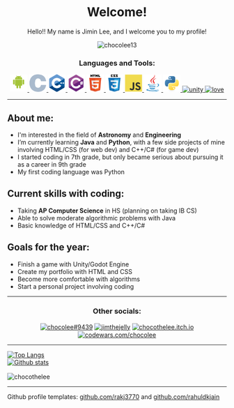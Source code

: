 <h1 align="center">Welcome!</h1>

<p align="center">Hello!! My name is Jimin Lee, and I welcome you to my profile!</p>

<p align=center> <img src=https://komarev.com/ghpvc/?username=chocolee13 alt=chocolee13 /> </p>

<h3 align="center">Languages and Tools:</h3>
<p align="center">
  <a href="https://developer.android.com" target="_blank"> <img src="https://raw.githubusercontent.com/devicons/devicon/master/icons/android/android-original-wordmark.svg" alt="android" width="40" height="40"/> </a>
  <a href="https://www.cprogramming.com/" target="_blank"> <img src="https://raw.githubusercontent.com/devicons/devicon/master/icons/c/c-original.svg" alt="c" width="40" height="40"/> </a>
  <a href="https://www.w3schools.com/cpp/" target="_blank"> <img src="https://raw.githubusercontent.com/devicons/devicon/master/icons/cplusplus/cplusplus-original.svg" alt="cplusplus" width="40" height="40"/> </a>
  <a href="https://www.w3schools.com/cs/" target="_blank"> <img src="https://raw.githubusercontent.com/devicons/devicon/master/icons/csharp/csharp-original.svg" alt="csharp" width="40" height="40"/> </a>
  <a href="https://www.w3.org/html/" target="_blank"> <img src="https://raw.githubusercontent.com/devicons/devicon/master/icons/html5/html5-original-wordmark.svg" alt="html5" width="40" height="40"/> </a>
  <a href="https://www.w3schools.com/css/" target="_blank"> <img src="https://raw.githubusercontent.com/devicons/devicon/master/icons/css3/css3-original-wordmark.svg" alt="css3" width="40" height="40"/> </a>
  <a href="https://developer.mozilla.org/en-US/docs/Web/JavaScript" target="_blank"> <img src="https://raw.githubusercontent.com/devicons/devicon/master/icons/javascript/javascript-original.svg" alt="javascript" width="40" height="40"/> </a>
  <a href="https://www.java.com" target="_blank"> <img src="https://raw.githubusercontent.com/devicons/devicon/master/icons/java/java-original.svg" alt="java" width="40" height="40"/> </a>
  <a href="https://www.python.org" target="_blank"> <img src="https://raw.githubusercontent.com/devicons/devicon/master/icons/python/python-original.svg" alt="python" width="40" height="40"/> </a>
  <a href="https://unity.com/" target="_blank"> <img src="https://www.vectorlogo.zone/logos/unity3d/unity3d-icon.svg" alt="unity" width="40" height="40"/> </a> 
  <a href="https://love2d.org" target="_blank"> <img src="https://pbs.twimg.com/profile_images/698939763353481216/pDuLHUDg_400x400.png" alt="love" width="40" height="40"/></a>
</p>

<hr>

<h2>About me:</h2>

- I'm interested in the field of **Astronomy** and **Engineering** 
- I’m currently learning **Java** and **Python**, with a few side projects of mine involving HTML/CSS (for web dev) and C++/C# (for game dev)
- I started coding in 7th grade, but only became serious about pursuing it as a career in 9th grade
- My first coding language was Python


<h2>Current skills with coding:</h2>

- Taking **AP Computer Science** in HS (planning on taking IB CS)
- Able to solve moderate algorithmic problems with Java
- Basic knowledge of HTML/CSS and C++/C#


<h2>Goals for the year:</h2>

- Finish a game with Unity/Godot Engine
- Create my portfolio with HTML and CSS
- Become more comfortable with algorithms
- Start a personal project involving coding

<hr>

<h3 align="center">Other socials:</h3>
<p align="center">
  <a href="https://discord.gg/chocolee#9439" target="blank"><img align="center" src="https://cdn.jsdelivr.net/npm/simple-icons@3.0.1/icons/discord.svg" alt="chocolee#9439" height="30" width="40" /></a>
  <a href="https://codepen.io/chocothelee" target="blank"><img align="center" src="https://cdn.jsdelivr.net/npm/simple-icons@3.0.1/icons/codepen.svg" alt="jimthejelly" height="30" width="40" /></a>
  <a href="https://chocothelee.itch.io/" target="blank"><img align="center" src="https://img.icons8.com/windows/452/itch-io.png" alt="chocothelee.itch.io" height="40" width="40"></a>
  <a href="https://www.codewars.com/users/chocolee" target="blank"><img align="center" src="https://www.codewars.com/assets/logos/logo-glyph-36-red-583450fbf586726c570cfd610c94b8f631abfd89d5c4996b4c821a770ca498f9.png" alt="codewars.com/chocolee" height="30" width="30"/></a>
</p>

<hr>

[![Top Langs](https://github-readme-stats.vercel.app/api/top-langs/?username=chocothelee&layout=compact)](https://github.com/chocothelee/github-readme-stats)
<br>
[![Github stats](https://github-readme-stats.vercel.app/api?username=chocothelee&show_icons=true&include_all_commits=true)](https://github.com/chocothelee/github-readme-stats)
<p><img align="center" src="https://github-readme-streak-stats.herokuapp.com/?user=chocothelee" alt="chocothelee" /></p>

<hr>

Github profile templates: [github.com/rakj3770](https://github.com/rajk3770/Github-Profile-Readme-Creator#usage) and [github.com/rahuldkjain](https://github.com/rahuldkjain/github-profile-readme-generator)
